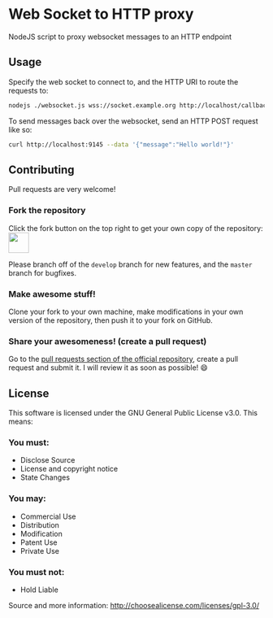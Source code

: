 # Web Socket to HTTP proxy

NodeJS script to proxy websocket messages to an HTTP endpoint

## Usage

Specify the web socket to connect to, and the HTTP URI to route the requests to:

```sh
nodejs ./websocket.js wss://socket.example.org http://localhost/callback
```

To send messages back over the websocket, send an HTTP POST request like so:

```sh
curl http://localhost:9145 --data '{"message":"Hello world!"}'
```

## Contributing

Pull requests are very welcome!

### Fork the repository

Click the fork button on the top right to get your own copy of the repository:
<img src="https://camo.githubusercontent.com/f903d85119926728359f0397fdc7a435cd0726fa/68747470733a2f2f692e696d6775722e636f6d2f6a6b6d467238712e706e67" height="40" valign="middle"/>

Please branch off of the `develop` branch for new features, and the `master` branch for bugfixes.

### Make awesome stuff!

Clone your fork to your own machine, make modifications in your own version of the repository, then push it to your fork on GitHub.

### Share your awesomeness! (create a pull request)

Go to the [pull requests section of the official repository](https://github.com/robinkanters/websocket-proxy/pulls), create a pull request and submit it. I will review it as soon as possible! :smile:

## License

This software is licensed under the GNU General Public License v3.0. This means:

### You must:

- Disclose Source
- License and copyright notice
- State Changes

### You may:

- Commercial Use
- Distribution
- Modification
- Patent Use
- Private Use

### You must not:

- Hold Liable

Source and more information: http://choosealicense.com/licenses/gpl-3.0/